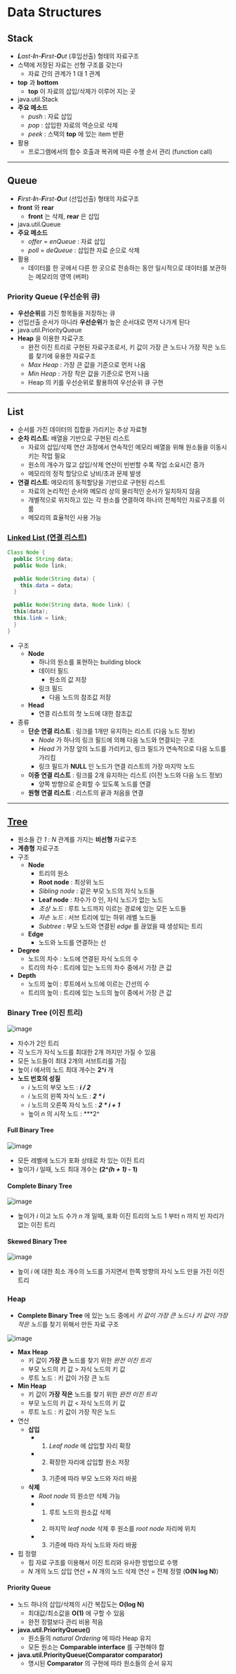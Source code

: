 # Data Structures

## Stack
* ***L**ast-**I**n-**F**irst-**O**ut* (후입선출) 형태의 자료구조
* 스택에 저장된 자료는 선형 구조를 갖는다
  * 자료 간의 관계가 1 대 1 관계
* **top** 과 **bottom**
  * **top** 이 자료의 삽입/삭제가 이루어 지는 곳
* java.util.Stack
* **주요 메소드**
  * *push* : 자료 삽입
  * *pop* : 삽입한 자료의 역순으로 삭제
  * *peek* : 스택의 **top** 에 있는 item 반환
* 활용
  * 프로그램에서의 함수 호출과 복귀에 따른 수행 순서 관리 (function call)

---

## Queue
* ***F**irst-**I**n-**F**irst-**O**ut* (선입선출) 형태의 자료구조
* **front** 와 **rear**
  * **front** 는 삭제, **rear** 은 삽입
* java.util.Queue
* **주요 메소드**
  * *offer* = *enQueue* : 자료 삽입
  * *poll* = *deQueue* : 삽입한 자료 순으로 삭제
* 활용
  * 데이터를 한 곳에서 다른 한 곳으로 전송하는 동안 일시적으로 데이터를 보관하는 메모리의 영역 (버퍼)

### Priority Queue (우선순위 큐)
* **우선순위**를 가진 항목들을 저장하는 큐
* 선입선출 순서가 아니라 **우선순위**가 높은 순서대로 먼저 나가게 된다
* java.util.PriorityQueue
* **Heap** 을 이용한 자료구조
  * 완전 이진 트리로 구현된 자료구조로서, 키 값이 가장 큰 노드나 가장 작은 노드를 찾기에 유용한 자료구조
  * *Max Heap* : 가장 큰 값을 기준으로 먼저 나옴
  * *Min Heap* : 가장 작은 값을 기준으로 먼저 나옴
  * Heap 의 키를 우선순위로 활용하여 우선순위 큐 구현

---

## List
* 순서를 가진 데이터의 집합을 가리키는 추상 자료형
* **순차 리스트**: 배열을 기반으로 구현된 리스트
  * 자료의 삽입/삭제 연산 과정에서 연속적인 메모리 배열을 위해 원소들을 이동시키는 작업 필요
  * 원소의 개수가 많고 삽입/삭제 연산이 빈번할 수록 작업 소요시간 증가
  * 메모리의 정적 할당으로 낭비/초과 문제 발생
* **연결 리스트**: 메모리의 동적할당을 기반으로 구현된 리스트
  * 자료의 논리적인 순서와 메모리 상의 물리적인 순서가 일치하지 않음
  * 개별적으로 위치하고 있는 각 원소를 연결하여 하나의 전체적인 자료구조를 이룸
  * 메모리의 효율적인 사용 가능

### [Linked List (연결 리스트)](https://github.com/ljiwoo59/Algorithm_Study/tree/main/Algo_DataStructure/LinkedList)
```java
Class Node {
  public String data;
  public Node link;
  
  public Node(String data) {
    this.data = data;
  }
  
  public Node(String data, Node link) {
  this(data);
  this.link = link;
  }
}
```

* 구조
  * **Node**
    * 하나의 원소를 표현하는 building block
    * 데이터 필드
      * 원소의 값 저장
    * 링크 필드
      * 다음 노드의 참조값 저장
  * **Head**
    * 연결 리스트의 첫 노드에 대한 참조값 
* 종류
  * **단순 연결 리스트** : 링크를 1개만 유지하는 리스트 (다음 노드 정보)
    * *Node* 가 하나의 링크 필드에 의해 다음 노드와 연결되는 구조
    * *Head* 가 가장 앞의 노드를 가리키고, 링크 필드가 연속적으로 다음 노드를 가리킴
    * 링크 필드가 **NULL** 인 노드가 연결 리스트의 가장 마지막 노드
  * **이중 연결 리스트** : 링크를 2개 유지하는 리스트 (이전 노드와 다음 노드 정보)
    * 양쪽 방향으로 순회할 수 있도록 노드를 연결
  * **원형 연결 리스트** : 리스트의 끝과 처음을 연결

---

## [Tree](https://github.com/ljiwoo59/Algorithm_Study/tree/main/Algo_DataStructure/Tree)
* 원소들 간 *1 : N* 관계를 가지는 **비선형** 자료구조
* **계층형** 자료구조
* 구조
  * **Node**
    * 트리의 원소
    * **Root node** : 최상위 노드
    * *Sibling node* : 같은 부모 노드의 자식 노드들
    * **Leaf node** : 차수가 0 인, 자식 노드가 없는 노드
    * *조상 노드* : 루트 노드까지 이르는 경로에 있는 모든 노드들
    * *자손 노드* : 서브 트리에 있는 하위 레벨 노드들
    * *Subtree* : 부모 노드와 연결된 *edge* 를 끊었을 때 생성되는 트리
  * **Edge**
    * 노드와 노드를 연결하는 선
* **Degree**
  * 노드의 차수 : 노드에 연결된 자식 노드의 수
  * 트리의 차수 : 트리에 있는 노드의 차수 중에서 가장 큰 값
* **Depth**
  * 노드의 높이 : 루트에서 노드에 이르는 간선의 수
  * 트리의 높이 : 트리에 있는 노드의 높이 중에서 가장 큰 값

### Binary Tree (이진 트리)
![image](https://user-images.githubusercontent.com/54715744/128820739-133768e8-0560-4194-b7d2-894d376c8e03.png)

* 차수가 2인 트리
* 각 노드가 자식 노드를 최대한 2개 까지만 가질 수 있음
* 모든 노드들이 최대 2개의 서브트리를 가짐
* 높이 *i* 에서의 노드 최대 개수는 **2^*i*** 개
* **노드 번호의 성질**
  * *i* 노드의 부모 노드 : ***i / 2***
  * *i* 노드의 왼쪽 자식 노드 : ***2 \* i***
  * *i* 노드의 오른쪽 자식 노드 : ***2 \* i + 1***
  * 높이 *n* 의 시작 노드 : ***2^

#### Full Binary Tree
![image](https://user-images.githubusercontent.com/54715744/128820972-2dd1c66b-1858-4281-b53f-475b0d737f69.png)

* 모든 레벨에 노드가 포화 상태로 차 있는 이진 트리
* 높이가 *i* 일때, 노드 최대 개수는 **(2^*(h + 1)* - 1)**

#### Complete Binary Tree
![image](https://user-images.githubusercontent.com/54715744/128821186-cfd5afe9-4a84-4b57-84b0-6ad4c24189dc.png)

* 높이가 *i* 이고 노드 수가 *n* 개 일때, 포화 이진 트리의 노드 1 부터 n 까지 빈 자리가 없는 이진 트리

#### Skewed Binary Tree
![image](https://user-images.githubusercontent.com/54715744/128821354-8605bb60-f357-46c9-a0fc-f906b3ad0f1d.png)

* 높이 *i* 에 대한 최소 개수의 노드를 가지면서 한쪽 방향의 자식 노드 만을 가진 이진 트리

### Heap
* **Complete Binary Tree** 에 있는 노드 중에서 *키 값이 가장 큰 노드나 키 값이 가장 작은 노드*를 찾기 위해서 만든 자료 구조

![image](https://user-images.githubusercontent.com/54715744/128827236-f62a9529-5c03-4d52-b620-9d50b474cb63.png)

* **Max Heap**
  * 키 값이 **가장 큰** 노드를 찾기 위한 *완전 이진 트리*
  * 부모 노드의 키 값 > 자식 노드의 키 값
  * 루트 노드 : 키 값이 가장 큰 노드
* **Min Heap**
  * 키 값이 **가장 작은** 노드를 찾기 위한 *완전 이진 트리*
  * 부모 노드의 키 값 < 자식 노드의 키 값
  * 루트 노드 : 키 값이 가장 작은 노드
* 연산
  * **삽입**
    * 1. *Leaf node* 에 삽입할 자리 확장
    * 2. 확장한 자리에 삽입할 원소 저장
    * 3. 기준에 따라 부모 노드와 자리 바꿈
  * **삭제**
    * *Root node* 의 원소만 삭제 가능
    * 1. 루트 노드의 원소값 삭제
    * 2. 마지막 *leaf node* 삭제 후 원소를 *root node* 자리에 위치
    * 3. 기준에 따라 자식 노드와 자리 바꿈
* 힙 정렬
  * 힙 자료 구조를 이용해서 이진 트리와 유사한 방법으로 수행
  * *N* 개의 노드 삽입 연산 + *N* 개의 노드 삭제 연산 = 전체 정렬 (**O(N log N)**)

#### Priority Queue
* 노드 하나의 삽입/삭제의 시간 복잡도는 **O(log N)**
  * 최대값/최소값을 **O(1)** 에 구할 수 있음
  * 완전 정렬보다 관리 비용 적음
* **java.util.PriorityQueue()**
  * 원소들의 *natural Ordering* 에 따라 Heap 유지
  * 모든 원소는 **Comparable interface** 를 구현해야 함
* **java.util.PriorityQueue(Comparator comparator)**
  * 명시된 **Comparator** 의 구현에 따라 원소들의 순서 유지


